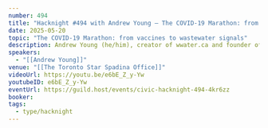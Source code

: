 ```yaml
---
number: 494
title: "Hacknight #494 with Andrew Young – The COVID-19 Marathon: from vaccines to wastewater signals"
date: 2025-05-20
topic: "The COVID-19 Marathon: from vaccines to wastewater signals"
description: Andrew Young (he/him), creator of wwater.ca and founder of Vaccine Hunters Canada, shares his journey advocating for COVID-19 protection and awareness, which began at the onset of the pandemic in 2020.
speakers:
  - "[[Andrew Young]]"
venue: "[[The Toronto Star Spadina Office]]"
videoUrl: https://youtu.be/e6bE_Z_y-Yw
youtubeID: e6bE_Z_y-Yw
eventUrl: https://guild.host/events/civic-hacknight-494-4kr6zz
booker:
tags:
  - type/hacknight
---
```

